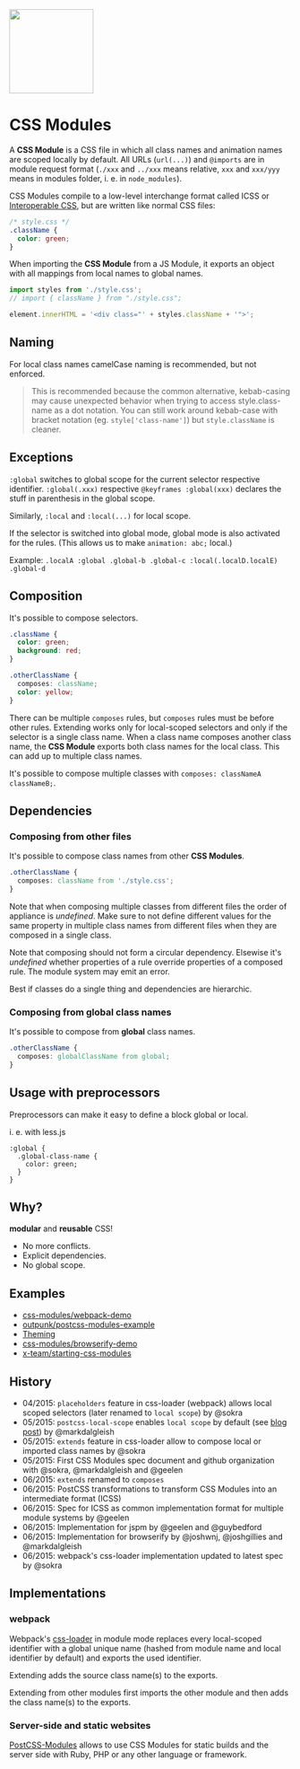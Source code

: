 <img src="https://raw.githubusercontent.com/css-modules/logos/master/css-modules-logo.png" width="150" height="150" />

# CSS Modules

A **CSS Module** is a CSS file in which all class names and animation names are scoped locally by default. All URLs (`url(...)`) and `@imports` are in module request format (`./xxx` and `../xxx` means relative, `xxx` and `xxx/yyy` means in modules folder, i. e. in `node_modules`).

CSS Modules compile to a low-level interchange format called ICSS or [Interoperable CSS](https://github.com/css-modules/icss), but are written like normal CSS files:

```css
/* style.css */
.className {
  color: green;
}
```

When importing the **CSS Module** from a JS Module, it exports an object with all mappings from local names to global names.

```js
import styles from './style.css';
// import { className } from "./style.css";

element.innerHTML = '<div class="' + styles.className + '">';
```

## Naming

For local class names camelCase naming is recommended, but not enforced.

> This is recommended because the common alternative, kebab-casing may cause unexpected behavior when trying to access style.class-name as a dot notation. You can still work around kebab-case with bracket notation (eg. `style['class-name']`) but `style.className` is cleaner.

## Exceptions

`:global` switches to global scope for the current selector respective identifier. `:global(.xxx)` respective `@keyframes :global(xxx)` declares the stuff in parenthesis in the global scope.

Similarly, `:local` and `:local(...)` for local scope.

If the selector is switched into global mode, global mode is also activated for the rules. (This allows us to make `animation: abc;` local.)

Example: `.localA :global .global-b .global-c :local(.localD.localE) .global-d`

## Composition

It's possible to compose selectors.

```css
.className {
  color: green;
  background: red;
}

.otherClassName {
  composes: className;
  color: yellow;
}
```

There can be multiple `composes` rules, but `composes` rules must be before other rules. Extending works only for local-scoped selectors and only if the selector is a single class name. When a class name composes another class name, the **CSS Module** exports both class names for the local class. This can add up to multiple class names.

It's possible to compose multiple classes with `composes: classNameA classNameB;`.

## Dependencies

### Composing from other files

It's possible to compose class names from other **CSS Modules**.

```css
.otherClassName {
  composes: className from './style.css';
}
```

Note that when composing multiple classes from different files the order of appliance is _undefined_. Make sure to not define different values for the same property in multiple class names from different files when they are composed in a single class.

Note that composing should not form a circular dependency. Elsewise it's _undefined_ whether properties of a rule override properties of a composed rule. The module system may emit an error.

Best if classes do a single thing and dependencies are hierarchic.

### Composing from global class names

It's possible to compose from **global** class names.

```css
.otherClassName {
  composes: globalClassName from global;
}
```

## Usage with preprocessors

Preprocessors can make it easy to define a block global or local.

i. e. with less.js

```less
:global {
  .global-class-name {
    color: green;
  }
}
```

## Why?

**modular** and **reusable** CSS!

- No more conflicts.
- Explicit dependencies.
- No global scope.

## Examples

- [css-modules/webpack-demo](https://github.com/css-modules/webpack-demo)
- [outpunk/postcss-modules-example](https://github.com/outpunk/postcss-modules-example)
- [Theming](docs/theming.md)
- [css-modules/browserify-demo](https://github.com/css-modules/browserify-demo)
- [x-team/starting-css-modules](https://github.com/x-team/starting-css-modules)

## History

- 04/2015: `placeholders` feature in css-loader (webpack) allows local scoped selectors (later renamed to `local scope`) by @sokra
- 05/2015: `postcss-local-scope` enables `local scope` by default (see [blog post](https://medium.com/seek-ui-engineering/the-end-of-global-css-90d2a4a06284)) by @markdalgleish
- 05/2015: `extends` feature in css-loader allow to compose local or imported class names by @sokra
- 05/2015: First CSS Modules spec document and github organization with @sokra, @markdalgleish and @geelen
- 06/2015: `extends` renamed to `composes`
- 06/2015: PostCSS transformations to transform CSS Modules into an intermediate format (ICSS)
- 06/2015: Spec for ICSS as common implementation format for multiple module systems by @geelen
- 06/2015: Implementation for jspm by @geelen and @guybedford
- 06/2015: Implementation for browserify by @joshwnj, @joshgillies and @markdalgleish
- 06/2015: webpack's css-loader implementation updated to latest spec by @sokra

## Implementations

### webpack

Webpack's [css-loader](https://github.com/webpack/css-loader) in module mode replaces every local-scoped identifier with a global unique name (hashed from module name and local identifier by default) and exports the used identifier.

Extending adds the source class name(s) to the exports.

Extending from other modules first imports the other module and then adds the class name(s) to the exports.

### Server-side and static websites

[PostCSS-Modules](https://github.com/outpunk/postcss-modules) allows to use CSS Modules for static builds and the server side with Ruby, PHP or any other language or framework.
